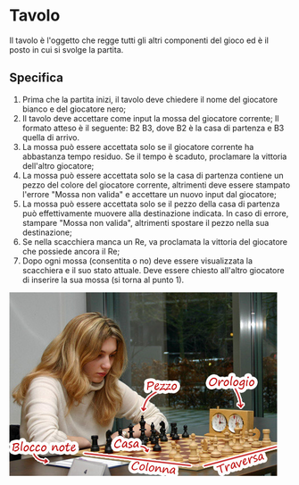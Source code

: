 # Tavolo
Il tavolo è l'oggetto che regge tutti gli altri componenti del gioco ed è il posto in cui si svolge la partita.

## Specifica

1. Prima che la partita inizi, il tavolo deve chiedere il nome del giocatore bianco e del giocatore nero;
2. Il tavolo deve accettare come input la mossa del giocatore corrente; Il formato atteso è il seguente: B2 B3, dove B2 è la casa di partenza e B3 quella di arrivo.
3. La mossa può essere accettata solo se il giocatore corrente ha abbastanza tempo residuo. Se il tempo è scaduto, proclamare la vittoria dell'altro giocatore;
4. La mossa può essere accettata solo se la casa di partenza contiene un pezzo del colore del giocatore corrente, altrimenti deve essere stampato l'errore "Mossa non valida" e accettare un nuovo input dal giocatore;
5. La mossa può essere accettata solo se il pezzo della casa di partenza può effettivamente muovere alla destinazione indicata. In caso di errore, stampare "Mossa non valida", altrimenti spostare il pezzo nella sua destinazione;
6. Se nella scacchiera manca un Re, va proclamata la vittoria del giocatore che possiede ancora il Re;
7. Dopo ogni mossa (consentita o no) deve essere visualizzata la scacchiera e il suo stato attuale. Deve essere chiesto all'altro giocatore di inserire la sua mossa (si torna al punto 1).

![Blocco note](../Immagini/tavolo.jpg)
